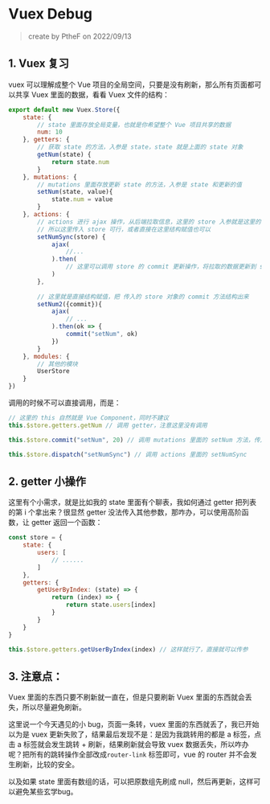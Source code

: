 # Vuex Debug

> create by PtheF on 2022/09/13


## 1. Vuex 复习

vuex 可以理解成整个 Vue 项目的全局空间，只要是没有刷新，那么所有页面都可以共享 Vuex 里面的数据，看看 Vuex 文件的结构：

```js
export default new Vuex.Store({
    state: {
        // state 里面存放全局变量，也就是你希望整个 Vue 项目共享的数据
        num: 10
    }, getters: {
        // 获取 state 的方法，入参是 state，state 就是上面的 state 对象
        getNum(state) {
            return state.num
        }
    }, mutations: {
        // mutations 里面存放更新 state 的方法，入参是 state 和更新的值
        setNum(state, value){
            state.num = value
        }
    }, actions: {
        // actions 进行 ajax 操作，从后端拉取信息，这里的 store 入参就是这里的 store 对象
        // 所以这里传入 store 可行，或者直接在这里结构赋值也可以
        setNumSync(store) {
            ajax(
                //...
            ).then(
                // 这里可以调用 store 的 commit 更新操作，将拉取的数据更新到 state
            )
        },
        
        // 这里就是直接结构赋值，把 传入的 store 对象的 commit 方法结构出来
        setNum2({commit}){
            ajax(
                // ...
            ).then(ok => {
                commit("setNum", ok)
            })
        }
    }, modules: {
        // 其他的模块
        UserStore
    }
})
```

调用的时候不可以直接调用，而是：
```js
// 这里的 this 自然就是 Vue Component，同时不建议
this.$store.getters.getNum // 调用 getter，注意这里没有调用

this.$store.commit("setNum", 20) // 调用 mutations 里面的 setNum 方法，传入方法名和值

this.$store.dispatch("setNumSync") // 调用 actions 里面的 setNumSync
```

## 2. getter 小操作

这里有个小需求，就是比如我的 state 里面有个聊表，我如何通过 getter 把列表的第 i 个拿出来？很显然 getter 没法传入其他参数，那咋办，可以使用高阶函数，让 getter 返回一个函数：

```js
const store = {
    state: {
        users: [
            // ......
        ]
    },
    getters: {
        getUserByIndex: (state) => {
            return (index) => {
                return state.users[index]
            }
        }
    }
}

this.$store.getters.getUserByIndex(index) // 这样就行了，直接就可以传参
```

## 3. 注意点：

Vuex 里面的东西只要不刷新就一直在，但是只要刷新 Vuex 里面的东西就会丢失，所以尽量避免刷新。

这里说一个今天遇见的小 bug，页面一条转，vuex 里面的东西就丢了，我已开始以为是 vuex 更新失败了，结果最后发现不是：是因为我跳转用的都是 a 标签，点击 a 标签就会发生跳转 + 刷新，结果刷新就会导致 vuex 数据丢失，所以咋办呢？把所有的跳转操作全部改成`router-link` 标签即可，vue 的 router 并不会发生刷新，比较的安全。

以及如果 state 里面有数组的话，可以把原数组先刷成 null，然后再更新，这样可以避免某些玄学bug。


